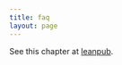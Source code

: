 ```yaml
---
title: faq
layout: page
---
```


See this chapter at [leanpub](https://leanpub.com/darkroomretreat/read#faq).
